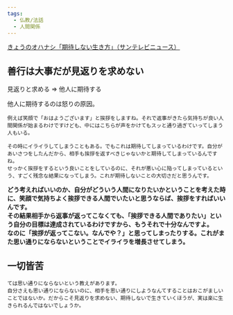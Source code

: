 ```yaml
---
tags:
  - 仏教/法話
  - 人間関係
---
```

[きょうのオハナシ「期待しない生き方」（サンテレビニュース）](https://news.line.me/detail/oa-suntvnews/8ki0v8vzyuev)

## 善行は大事だが見返りを求めない

見返りと求める => 他人に期待する

他人に期待するのは怒りの原因。

```
例えば笑顔で「おはようございます」と挨拶をしますね。それで返事がきたら気持ちが良い人間関係が始まるわけですけども、中にはこちらが声をかけてもスッと通り過ぎていってしまう人もいる。  
  
その時にイライラしてしまうこともある。でもこれは期待してしまっているわけです。自分があいさつをしたんだから、相手も挨拶を返すべきじゃないかと期待してしまっているんですね。  
せっかく挨拶をするという良いことをしているのに、それが悪い心に陥ってしまっているという、すごく残念な結果になってしまう。これが期待しないことの大切さだと思うんです。
```

**どう考えればいいのか、自分がどういう人間になりたいかということを考えた時に、笑顔で気持ちよく挨拶できる人間でいたいと思うならば、挨拶をすればいいんです。  
その結果相手から返事が返ってこなくても、「挨拶できる人間でありたい」という自分の目標は達成されているわけですから、もうそれで十分なんですよ。  
なのに「挨拶が返ってこない。なんでや？」と思ってしまったりする。これがまた思い通りにならないということでイライラを増長させてしまう。**


## 一切皆苦

```
ては思い通りにならないという教えがあります。  
自分さえも思い通りにならないのに、相手を思い通りにしようなんてすることはおこがましいことではないか。だからこそ見返りを求めない、期待しないで生きていくほうが、実は楽に生きられるんではないでしょうか。
```

